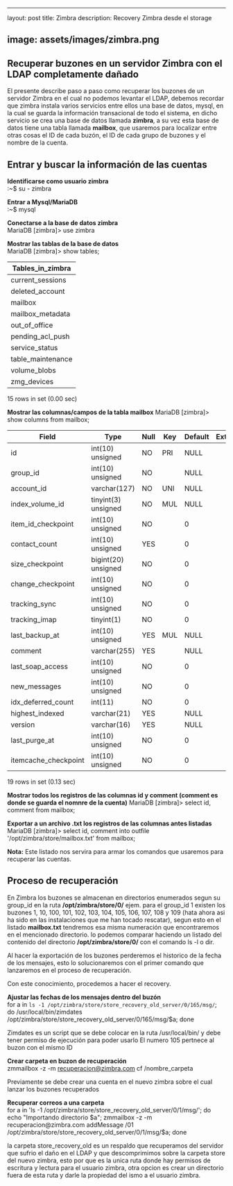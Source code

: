 ---

layout: post title: Zimbra description: Recovery Zimbra desde el storage

image: assets/images/zimbra.png
-------------------------------

Recuperar buzones en un servidor Zimbra con el LDAP completamente dañado
------------------------------------------------------------------------

El presente describe paso a paso como recuperar los buzones de un servidor Zimbra en el cual no podemos levantar el LDAP, debemos recordar que zimbra instala varios servicios entre ellos una base de datos, mysql, en la cual se guarda la información transacional de todo el sistema, en dicho servicio se crea una base de datos llamada **zimbra**, a su vez esta base de datos tiene una tabla llamada **mailbox**, que usaremos para localizar entre otras cosas el ID de cada buzón, el ID de cada grupo de buzones y el nombre de la cuenta.

Entrar y buscar la información de las cuentas
---------------------------------------------

**Identificarse como usuario zimbra**  
:~$ su - zimbra

**Entrar a Mysql/MariaDB**  
:~$ mysql

**Conectarse a la base de datos zimbra**  
MariaDB [zimbra]> use zimbra

**Mostrar las tablas de la base de datos**  
MariaDB [zimbra]> show tables;

| Tables_in_zimbra  |
|-------------------|
| current_sessions  |
| deleted_account   |
| mailbox           |
| mailbox_metadata  |
| out_of_office     |
| pending_acl_push  |
| service_status    |
| table_maintenance |
| volume_blobs      |
| zmg_devices       |

15 rows in set (0.00 sec)

**Mostrar las columnas/campos de la tabla mailbox** MariaDB [zimbra]> show columns from mailbox;

| Field                | Type                | Null | Key | Default | Extra |
|----------------------|---------------------|------|-----|---------|-------|
| id                   | int(10) unsigned    | NO   | PRI | NULL    |       |
| group_id             | int(10) unsigned    | NO   |     | NULL    |       |
| account_id           | varchar(127)        | NO   | UNI | NULL    |       |
| index_volume_id      | tinyint(3) unsigned | NO   | MUL | NULL    |       |
| item_id_checkpoint   | int(10) unsigned    | NO   |     | 0       |       |
| contact_count        | int(10) unsigned    | YES  |     | 0       |       |
| size_checkpoint      | bigint(20) unsigned | NO   |     | 0       |       |
| change_checkpoint    | int(10) unsigned    | NO   |     | 0       |       |
| tracking_sync        | int(10) unsigned    | NO   |     | 0       |       |
| tracking_imap        | tinyint(1)          | NO   |     | 0       |       |
| last_backup_at       | int(10) unsigned    | YES  | MUL | NULL    |       |
| comment              | varchar(255)        | YES  |     | NULL    |       |
| last_soap_access     | int(10) unsigned    | NO   |     | 0       |       |
| new_messages         | int(10) unsigned    | NO   |     | 0       |       |
| idx_deferred_count   | int(11)             | NO   |     | 0       |       |
| highest_indexed      | varchar(21)         | YES  |     | NULL    |       |
| version              | varchar(16)         | YES  |     | NULL    |       |
| last_purge_at        | int(10) unsigned    | NO   |     | 0       |       |
| itemcache_checkpoint | int(10) unsigned    | NO   |     | 0       |       |

19 rows in set (0.13 sec)

**Mostrar todos los registros de las columnas id y comment (comment es donde se guarda el nomnre de la cuenta)** MariaDB [zimbra]> select id, comment from mailbox;

**Exportar a un archivo .txt los registros de las columnas antes listadas** MariaDB [zimbra]> select id, comment into outfile '/opt/zimbra/store/mailbox.txt' from mailbox;

**Nota:** Este listado nos servira para armar los comandos que usaremos para recuperar las cuentas.

Proceso de recuperación
-----------------------

En Zimbra los buzones se almacenan en directorios enumerados segun su group_id en la ruta **/opt/zimbra/store/0/** ejem. para el group_id 1 existen los buzones 1, 10, 100, 101, 102, 103, 104, 105, 106, 107, 108 y 109 (hata ahora asi ha sido en las instalaciones que me han tocado rescatar), segun esto en el listado **mailbox.txt** tendremos esa misma numeración que encontraremos en el mencionado directorio. lo podemos comparar haciendo un listado del contenido del directorio **/opt/zimbra/store/0/** con el comando ls -l o dir.

Al hacer la exportación de los buzones perderemos el historico de la fecha de los mensajes, esto lo solucionaremos con el primer comando que lanzaremos en el proceso de recuperación.

Con este conocimiento, procedemos a hacer el recovery.

**Ajustar las fechas de los mensajes dentro del buzón**  
for a in `ls -1 /opt/zimbra/store/store_recovery_old_server/0/165/msg/`; do /usr/local/bin/zimdates /opt/zimbra/store/store_recovery_old_server/0/165/msg/$a; done

Zimdates es un script que se debe colocar en la ruta /usr/local/bin/ y debe tener permiso de ejecución para poder usarlo El numero 105 pertnece al buzon con el mismo ID

**Crear carpeta en buzon de recuperación**  
zmmailbox -z -m recuperacion@zimbra.com cf /nombre_carpeta

Previamente se debe crear una cuenta en el nuevo zimbra sobre el cual lanzar los buzones recuperados

**Recuperar correos a una carpeta**  
for a in 'ls -1 /opt/zimbra/store/store_recovery_old_server/0/1/msg/'; do echo "Importando directorio $a"; zmmailbox -z -m recuperacion@zimbra.com addMessage /01 /opt/zimbra/store/store_recovery_old_server/0/1/msg/$a; done

la carpeta store_recovery_old es un respaldo que recuperamos del servidor que sufrio el daño en el LDAP y que descomprimimos sobre la carpeta store del nuevo zimbra, esto por que es la unica ruta donde hay permisos de escritura y lectura para el usuario zimbra, otra opcion es crear un directorio fuera de esta ruta y darle la propiedad del ismo a el usuario zimbra.

